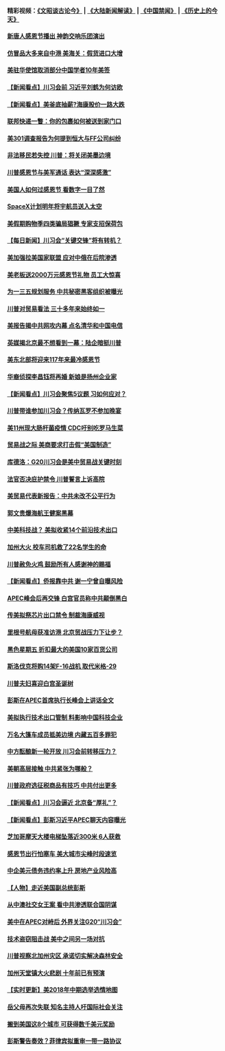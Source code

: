 #### 精彩视频：[《文昭谈古论今》](https://github.com/gfw-breaker/wenzhao/blob/master/README.md?t=11230031) | [《大陆新闻解读》](https://github.com/gfw-breaker/ntdtv-comedy/blob/master/README.md?t=11230031) | [《中国禁闻》](https://github.com/gfw-breaker/ntdtv-news/blob/master/README.md?t=11230031) | [《历史上的今天》](https://github.com/gfw-breaker/today-in-history/blob/master/README.md?t=11230031) 

#### [新唐人感恩节播出 神韵交响乐团演出](../pages/nsc412/n10849459.md?t=11230031) 

#### [仿冒品大多来自中港 美海关：假货进口大增](../pages/nsc412/n10869186.md?t=11230031) 

#### [美驻华使馆取消部分中国学者10年美签](../pages/nsc412/n10869261.md?t=11230031) 

#### [【新闻看点】川习会前 习近平刘鹤为何访欧](../pages/nsc412/n10869070.md?t=11230031) 

#### [【新闻看点】美釜底抽薪?海康股价一路大跌](../pages/nsc412/n10868888.md?t=11230031) 

#### [联邦快递一瞥：你的包裹如何被送到家门口](../pages/nsc412/n10869130.md?t=11230031) 

#### [美301调查报告为何提到恒大与FF公司纠纷](../pages/nsc412/n10868690.md?t=11230031) 

#### [非法移民若失控 川普：将关闭美墨边境](../pages/nsc412/n10868952.md?t=11230031) 

#### [川普感恩节与美军通话 表达“深深感激”](../pages/nsc412/n10868915.md?t=11230031) 

#### [美国人如何过感恩节 看数字一目了然](../pages/nsc412/n10868871.md?t=11230031) 

#### [SpaceX计划明年将宇航员送入太空](../pages/nsc412/n10868896.md?t=11230031) 

#### [美假期购物季四类骗局猖獗 专家支招保荷包](../pages/nsc412/n10868751.md?t=11230031) 

#### [【每日新闻】川习会“关键交锋”将有转机？](../pages/nsc412/n10866735.md?t=11230031) 

#### [美加强拉美国家联盟 应对中俄在后院渗透](../pages/nsc412/n10866498.md?t=11230031) 

#### [美老板送2000万元感恩节礼物 员工大惊喜](../pages/nsc412/n10866859.md?t=11230031) 

#### [为一三五规划服务 中共秘密黑客组织被曝光](../pages/nsc412/n10866916.md?t=11230031) 

#### [川普对贸易看法 三十多年来始终如一](../pages/nsc412/n10867008.md?t=11230031) 

#### [美报告揭中共网攻内幕 点名清华和中国电信](../pages/nsc412/n10866804.md?t=11230031) 

#### [英媒揭北京最不想看到一幕：陆企暗挺川普](../pages/nsc412/n10866311.md?t=11230031) 

#### [美东北部将迎来117年来最冷感恩节](../pages/nsc412/n10866722.md?t=11230031) 

#### [华裔侦探李昌钰将再婚 新娘是扬州企业家](../pages/nsc412/n10866743.md?t=11230031) 

#### [【新闻看点】川习会聚焦5议题 习如何应对？](../pages/nsc412/n10866506.md?t=11230031) 

#### [川普带谁参加川习会？传纳瓦罗不参加晚宴](../pages/nsc412/n10866514.md?t=11230031) 

#### [美11州现大肠杆菌疫情 CDC吁别吃罗马生菜](../pages/nsc412/n10866345.md?t=11230031) 

#### [贸易战之际 美商要求打击假“美国制造”](../pages/nsc412/n10865759.md?t=11230031) 

#### [库德洛：G20川习会是美中贸易战关键时刻](../pages/nsc412/n10864773.md?t=11230031) 

#### [法官否决庇护禁令 川普誓言上诉高院](../pages/nsc412/n10865013.md?t=11230031) 

#### [美贸易代表新报告：中共未改不公平行为](../pages/nsc412/n10865131.md?t=11230031) 

#### [郭文贵爆海航王健案黑幕](../pages/nsc412/n10865106.md?t=11230031) 

#### [中美科技战？ 美拟收紧14个前沿技术出口](../pages/nsc412/n10864753.md?t=11230031) 

#### [加州大火 校车司机救了22名学生的命](../pages/nsc412/n10864771.md?t=11230031) 

#### [川普赦免火鸡 鼓励所有人感谢神的赐福](../pages/nsc412/n10864662.md?t=11230031) 

#### [【新闻看点】侨报靠中共 谢一宁曾自曝风险](../pages/nsc412/n10864543.md?t=11230031) 

#### [APEC峰会后再交锋 白宫官员称中共颠倒黑白](../pages/nsc412/n10864695.md?t=11230031) 

#### [传美拟祭芯片出口禁令 制裁海康威视](../pages/nsc412/n10864457.md?t=11230031) 

#### [里根号航母获准访港 北京贸战压力下让步？](../pages/nsc412/n10864106.md?t=11230031) 

#### [黑色星期五 折扣最大的美国10家百货公司](../pages/nsc412/n10864377.md?t=11230031) 

#### [斯洛伐克将购14架F-16战机 取代米格-29](../pages/nsc412/n10864268.md?t=11230031) 

#### [川普夫妇喜迎白宫圣诞树](../pages/nsc412/n10862682.md?t=11230031) 

#### [彭斯在APEC首席执行长峰会上讲话全文](../pages/nsc412/n10862507.md?t=11230031) 

#### [美拟执行技术出口管制 料影响中国科技企业](../pages/nsc412/n10862505.md?t=11230031) 

#### [万名大篷车成员抵美边境 内藏五百多罪犯](../pages/nsc412/n10862566.md?t=11230031) 

#### [中方酝酿新一轮开放 川习会前转移压力？](../pages/nsc412/n10862118.md?t=11230031) 

#### [美朝高层接触 中共紧张为哪般？](../pages/nsc412/n10862181.md?t=11230031) 

#### [川普政府选征税商品有技巧 中共付出更多](../pages/nsc412/n10862436.md?t=11230031) 

#### [【新闻看点】川习会逼近 北京备“厚礼”？](../pages/nsc412/n10862214.md?t=11230031) 

#### [【新闻看点】彭斯习近平APEC聊天内容曝光](../pages/nsc412/n10862108.md?t=11230031) 

#### [芝加哥摩天大楼电梯坠落近300米 6人获救](../pages/nsc412/n10862160.md?t=11230031) 

#### [感恩节出行怕塞车 美大城市尖峰时段速览](../pages/nsc412/n10861984.md?t=11230031) 

#### [中企美元债务违约率上升 房地产业风险高](../pages/nsc412/n10862050.md?t=11230031) 

#### [【人物】走近美国副总统彭斯](../pages/nsc412/n10793797.md?t=11230031) 

#### [从中澳社交女王案 看中共渗透联合国阴谋](../pages/nsc412/n10860190.md?t=11230031) 

#### [美中在APEC对峙后 外界关注G20“川习会”](../pages/nsc412/n10861219.md?t=11230031) 

#### [技术盗窃阻击战 美中之间另一场对抗](../pages/nsc412/n10860691.md?t=11230031) 

#### [川普视察北加州灾区  承诺切实解决森林安全](../pages/nsc412/n10861010.md?t=11230031) 

#### [加州天堂镇大火悲剧 十年前已有预演](../pages/nsc412/n10860446.md?t=11230031) 

#### [【实时更新】美2018年中期选举选情地图](../pages/nsc412/n10834279.md?t=11230031) 

#### [岳父母再次失联 知名主持人吁国际社会关注](../pages/nsc412/n10860364.md?t=11230031) 

#### [搬到美国这8个城市 可获得数千美元奖励](../pages/nsc412/n10855624.md?t=11230031) 

#### [彭斯警告奏效？菲律宾拟重审一带一路协议](../pages/nsc412/n10859795.md?t=11230031) 

